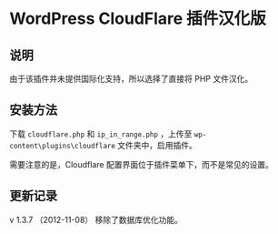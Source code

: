 WordPress CloudFlare 插件汉化版
==========

## 说明

由于该插件并未提供国际化支持，所以选择了直接将 PHP 文件汉化。

## 安装方法

下载 `cloudflare.php` 和 `ip_in_range.php` ，上传至 `wp-content\plugins\cloudflare` 文件夹中，启用插件。

需要注意的是，Cloudflare 配置界面位于插件菜单下，而不是常见的设置。

## 更新记录

v 1.3.7 （2012-11-08） 移除了数据库优化功能。